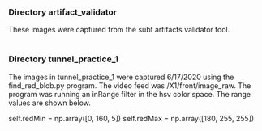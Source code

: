 ### Directory artifact_validator

These images were captured from the subt artifacts validator tool.
<br><br>


### Directory tunnel_practice_1

The images in tunnel_practice_1 were captured 6/17/2020 using the find_red_blob.py program. The video feed was /X1/front/image_raw. The program was running an inRange filter in the hsv color space. The range values are shown below.

self.redMin = np.array([0, 160, 5])
self.redMax = np.array([180, 255, 255])
